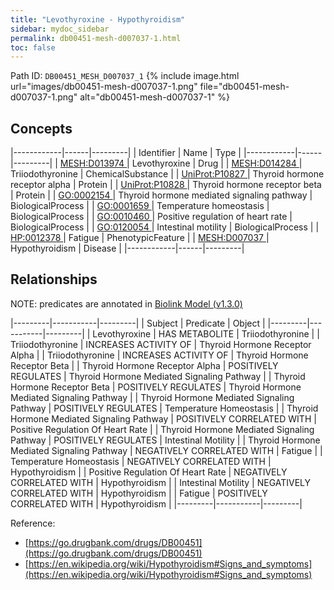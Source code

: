 ```yaml
---
title: "Levothyroxine - Hypothyroidism"
sidebar: mydoc_sidebar
permalink: db00451-mesh-d007037-1.html
toc: false 
---
```



Path ID: `DB00451_MESH_D007037_1`
{% include image.html url="images/db00451-mesh-d007037-1.png" file="db00451-mesh-d007037-1.png" alt="db00451-mesh-d007037-1" %}

## Concepts

|------------|------|---------|
| Identifier | Name | Type    |
|------------|------|---------|
| <a href="https://identifiers.org/MESH:D013974">MESH:D013974 </a> | Levothyroxine | Drug |
| <a href="https://identifiers.org/MESH:D014284">MESH:D014284 </a> | Triiodothyronine | ChemicalSubstance |
| <a href="https://identifiers.org/UniProt:P10827">UniProt:P10827 </a> | Thyroid hormone receptor alpha | Protein |
| <a href="https://identifiers.org/UniProt:P10828">UniProt:P10828 </a> | Thyroid hormone receptor beta | Protein |
| <a href="https://identifiers.org/GO:0002154">GO:0002154 </a> | Thyroid hormone mediated signaling pathway | BiologicalProcess |
| <a href="https://identifiers.org/GO:0001659">GO:0001659 </a> | Temperature homeostasis | BiologicalProcess |
| <a href="https://identifiers.org/GO:0010460">GO:0010460 </a> | Positive regulation of heart rate | BiologicalProcess |
| <a href="https://identifiers.org/GO:0120054">GO:0120054 </a> | Intestinal motility | BiologicalProcess |
| <a href="https://identifiers.org/HP:0012378">HP:0012378 </a> | Fatigue | PhenotypicFeature |
| <a href="https://identifiers.org/MESH:D007037">MESH:D007037 </a> | Hypothyroidism | Disease |
|------------|------|---------|

## Relationships


NOTE: predicates are annotated in <a href="https://github.com/biolink/biolink-model/releases/tag/v1.3.0">Biolink Model (v1.3.0)</a>

|---------|-----------|---------|
| Subject | Predicate | Object  |
|---------|-----------|---------|
| Levothyroxine | HAS METABOLITE | Triiodothyronine |
| Triiodothyronine | INCREASES ACTIVITY OF | Thyroid Hormone Receptor Alpha |
| Triiodothyronine | INCREASES ACTIVITY OF | Thyroid Hormone Receptor Beta |
| Thyroid Hormone Receptor Alpha | POSITIVELY REGULATES | Thyroid Hormone Mediated Signaling Pathway |
| Thyroid Hormone Receptor Beta | POSITIVELY REGULATES | Thyroid Hormone Mediated Signaling Pathway |
| Thyroid Hormone Mediated Signaling Pathway | POSITIVELY REGULATES | Temperature Homeostasis |
| Thyroid Hormone Mediated Signaling Pathway | POSITIVELY CORRELATED WITH | Positive Regulation Of Heart Rate |
| Thyroid Hormone Mediated Signaling Pathway | POSITIVELY REGULATES | Intestinal Motility |
| Thyroid Hormone Mediated Signaling Pathway | NEGATIVELY CORRELATED WITH | Fatigue |
| Temperature Homeostasis | NEGATIVELY CORRELATED WITH | Hypothyroidism |
| Positive Regulation Of Heart Rate | NEGATIVELY CORRELATED WITH | Hypothyroidism |
| Intestinal Motility | NEGATIVELY CORRELATED WITH | Hypothyroidism |
| Fatigue | POSITIVELY CORRELATED WITH | Hypothyroidism |
|---------|-----------|---------|

Reference: 
  - [https://go.drugbank.com/drugs/DB00451](https://go.drugbank.com/drugs/DB00451)
  - [https://en.wikipedia.org/wiki/Hypothyroidism#Signs_and_symptoms](https://en.wikipedia.org/wiki/Hypothyroidism#Signs_and_symptoms)
